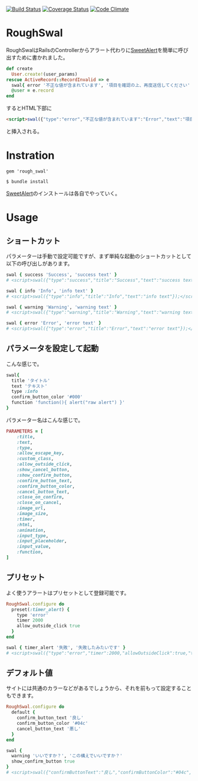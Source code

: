 [![Build Status](https://travis-ci.org/mmmpa/rough_swal.svg)](https://travis-ci.org/mmmpa/rough_swal)
[![Coverage Status](https://coveralls.io/repos/mmmpa/rough_swal/badge.svg?branch=master)](https://coveralls.io/r/mmmpa/rough_swal?branch=master)
[![Code Climate](https://codeclimate.com/github/mmmpa/rough_swal/badges/gpa.svg)](https://codeclimate.com/github/mmmpa/rough_swal)

# RoughSwal

RoughSwalはRailsのControllerからアラート代わりに[SweetAlert](http://t4t5.github.io/sweetalert/)を簡単に呼び出すために書かれました。

```ruby
def create
  User.create!(user_params)
rescue ActiveRecord::RecordInvalid => e
  swal{ error '不正な値が含まれています', '項目を確認の上、再度送信してください' }
  @user = e.record
end
```

するとHTML下部に

```html
<script>swal({"type":"error","不正な値が含まれています":"Error","text":"項目を確認の上、再度送信してください"});</script>
```

と挿入される。

# Instration
```
gem 'rough_swal'
```

```
$ bundle install
```

[SweetAlert](http://t4t5.github.io/sweetalert/)のインストールは各自でやっていく。

# Usage

## ショートカット

パラメーターは手動で設定可能ですが、まず単純な起動のショートカットとして以下の呼び出しがあります。

```ruby
swal { success 'Success', 'success text' }
# <script>swal({"type":"success","title":"Success","text":"success text"});</script>

swal { info 'Info', 'info text' }
# <script>swal({"type":"info","title":"Info","text":"info text"});</script>

swal { warning 'Warning', 'warning text' }
# <script>swal({"type":"warning","title":"Warning","text":"warning text"});</script>

swal { error 'Error', 'error text' }
# <script>swal({"type":"error","title":"Error","text":"error text"});</script>
```

## パラメータを設定して起動

こんな感じで。

```ruby
swal{
  title 'タイトル'
  text 'テキスト'
  type :info
  confirm_button_color '#000'
  function 'function(){ alert("raw alert") }'
}
```

パラメーター名はこんな感じで。
```ruby
PARAMETERS = [
    :title,
    :text,
    :type,
    :allow_escape_key,
    :custom_class,
    :allow_outside_click,
    :show_cancel_button,
    :show_confirm_button,
    :confirm_button_text,
    :confirm_button_color,
    :cancel_button_text,
    :close_on_confirm,
    :close_on_cancel,
    :image_url,
    :image_size,
    :timer,
    :html,
    :animation,
    :input_type,
    :input_placeholder,
    :input_value,
    :function,
]
```

## プリセット

よく使うアラートはプリセットとして登録可能です。

```ruby
RoughSwal.configure do
  preset(:timer_alert) {
    type 'error'
    timer 2000
    allow_outside_click true
  }
end
```

```ruby
swal { timer_alert '失敗', '失敗したみたいです' }
# <script>swal({"type":"error","timer":2000,"allowOutsideClick":true,"title":"失敗","text":"失敗したみたいです"});</script>
```

## デフォルト値

サイトには共通のカラーなどがあるでしょうから、それを前もって設定することもできます。

```ruby
RoughSwal.configure do
  default {
    confirm_button_text '良し'
    confirm_button_color '#04c'
    cancel_button_text '悪し'
  }
end
```

```ruby
swal {
  warning 'いいですか？', 'この構えでいいですか？'
  show_confirm_button true
}
# <script>swal({"confirmButtonText":"良し","confirmButtonColor":"#04c","cancelButtonText":"悪し","type":"warning","title":"いいですか？","text":"この構えでいいですか？","showCancelButton":true});</script>
```
